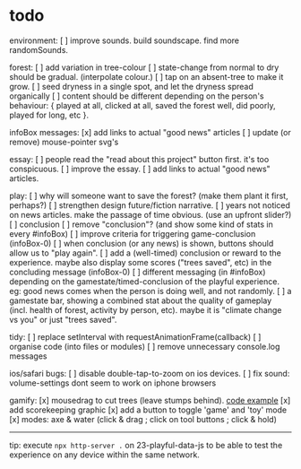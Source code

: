 # todo

environment:
[ ] improve sounds. build soundscape. find more randomSounds. 

forest:
[ ] add variation in tree-colour
[ ] state-change from normal to dry should be gradual. (interpolate colour.)
[ ] tap on an absent-tree to make it grow.
[ ] seed dryness in a single spot, and let the dryness spread organically
[ ] content should be different depending on the person's behaviour: { played at all, clicked at all, saved the forest well, did poorly, played for long, etc }.

infoBox messages:
[x] add links to actual "good news" articles
[ ] update (or remove) mouse-pointer svg's

essay:
[ ] people read the "read about this project" button first. it's too conspicuous.
[ ] improve the essay.
    [ ] add links to actual "good news" articles.

play:
[ ] why will someone want to save the forest? (make them plant it first, perhaps?)
[ ] strengthen design future/fiction narrative.
    [ ] years not noticed on news articles. make the passage of time obvious. (use an upfront slider?)
[ ] conclusion
    [ ] remove "conclusion"? (and show some kind of stats in every #infoBox)
    [ ] improve criteria for triggering game-conclusion (infoBox-0)
    [ ] when conclusion (or any news) is shown, buttons should allow us to "play again".
    [ ] add a (well-timed) conclusion or reward to the experience. maybe also display some scores ("trees saved", etc) in the concluding message (infoBox-0)
[ ] different messaging (in #infoBox) depending on the gamestate/timed-conclusion of the playful experience. eg: good news comes when the person is doing well, and not randomly.
[ ] a gamestate bar, showing a combined stat about the quality of gameplay (incl. health of forest, activity by person, etc). maybe it is "climate change vs you" or just "trees saved".

tidy:
[ ] replace setInterval with requestAnimationFrame(callback)
[ ] organise code (into files or modules)
[ ] remove unnecessary console.log messages

ios/safari bugs:
[ ] disable double-tap-to-zoom on ios devices.
[ ] fix sound: volume-settings dont seem to work on iphone browsers

gamify:
[x] mousedrag to cut trees (leave stumps behind). [code example](https://developer.mozilla.org/en-US/docs/Web/API/Touch/radiusX)
[x] add scorekeeping graphic
[x] add a button to toggle 'game' and 'toy' mode
[x] modes: axe & water (click & drag ; click on tool buttons ; click & hold)

---

tip: execute `npx http-server .` on 23-playful-data-js to be able to test the experience on any device within the same network.
